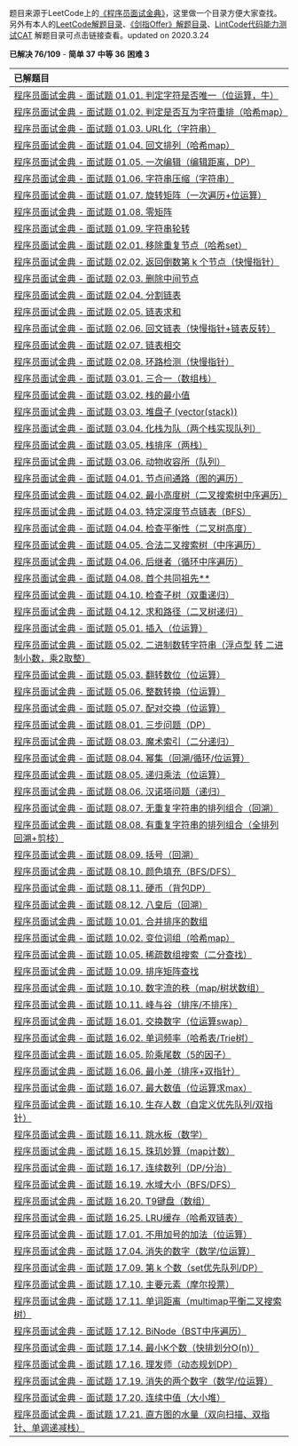 题目来源于LeetCode上的[《程序员面试金典》](https://leetcode-cn.com/problemset/lcci/)，这里做一个目录方便大家查找。另外有本人的[LeetCode解题目录](https://michael.blog.csdn.net/article/details/100577842)、[《剑指Offer》解题目录](https://blog.csdn.net/qq_21201267/article/details/104271963)、[LintCode代码能力测试CAT](https://blog.csdn.net/qq_21201267/article/details/104603021) 解题目录可点击链接查看。updated on 2020.3.24



**已解决 76/109** - **简单 37** **中等 36** **困难 3**



| 已解题目                                                     |
| :----------------------------------------------------------- |
| [程序员面试金典 - 面试题 01.01. 判定字符是否唯一（位运算，牛）](https://blog.csdn.net/qq_21201267/article/details/104307262) |
| [程序员面试金典 - 面试题 01.02. 判定是否互为字符重排（哈希map）](https://blog.csdn.net/qq_21201267/article/details/104493888) |
| [程序员面试金典 - 面试题 01.03. URL化（字符串）](https://blog.csdn.net/qq_21201267/article/details/104494124) |
| [程序员面试金典 - 面试题 01.04. 回文排列（哈希map）](https://michael.blog.csdn.net/article/details/104495260) |
| [程序员面试金典 - 面试题 01.05. 一次编辑（编辑距离，DP）](https://michael.blog.csdn.net/article/details/104312787) |
| [程序员面试金典 - 面试题 01.06. 字符串压缩（字符串）](https://michael.blog.csdn.net/article/details/104512427) |
| [程序员面试金典 - 面试题 01.07. 旋转矩阵（一次遍历+位运算）](https://blog.csdn.net/qq_21201267/article/details/104516295) |
| [程序员面试金典 - 面试题 01.08. 零矩阵](https://blog.csdn.net/qq_21201267/article/details/104518002) |
| [程序员面试金典 - 面试题 01.09. 字符串轮转](https://michael.blog.csdn.net/article/details/104532880) |
| [程序员面试金典 - 面试题 02.01. 移除重复节点（哈希set）](https://michael.blog.csdn.net/article/details/104533625) |
| [程序员面试金典 - 面试题 02.02. 返回倒数第 k 个节点（快慢指针）](https://michael.blog.csdn.net/article/details/104318179) |
| [程序员面试金典 - 面试题 02.03. 删除中间节点](https://michael.blog.csdn.net/article/details/104599837) |
| [程序员面试金典 - 面试题 02.04. 分割链表](https://michael.blog.csdn.net/article/details/104628519) |
| [程序员面试金典 - 面试题 02.05. 链表求和](https://blog.csdn.net/qq_21201267/article/details/104626273) |
| [程序员面试金典 - 面试题 02.06. 回文链表（快慢指针+链表反转）](https://blog.csdn.net/qq_21201267/article/details/104609526) |
| [程序员面试金典 - 面试题 02.07. 链表相交](https://michael.blog.csdn.net/article/details/100168364) |
| [程序员面试金典 - 面试题 02.08. 环路检测（快慢指针）](https://michael.blog.csdn.net/article/details/104610303) |
| [程序员面试金典 - 面试题 03.01. 三合一（数组栈）](https://michael.blog.csdn.net/article/details/104941804) |
| [程序员面试金典 - 面试题 03.02. 栈的最小值](https://blog.csdn.net/qq_21201267/article/details/100188954) |
| [程序员面试金典 - 面试题 03.03. 堆盘子 (vector(stack))](https://michael.blog.csdn.net/article/details/104966870) |
| [程序员面试金典 - 面试题 03.04. 化栈为队（两个栈实现队列）](https://blog.csdn.net/qq_21201267/article/details/100800928) |
| [程序员面试金典 - 面试题 03.05. 栈排序（两栈）](https://michael.blog.csdn.net/article/details/104973696) |
| [程序员面试金典 - 面试题 03.06. 动物收容所（队列）](https://michael.blog.csdn.net/article/details/104975334) |
| [程序员面试金典 - 面试题 04.01. 节点间通路（图的遍历）](https://michael.blog.csdn.net/article/details/104997925) |
| [程序员面试金典 - 面试题 04.02. 最小高度树（二叉搜索树中序遍历）](https://blog.csdn.net/qq_21201267/article/details/104669599) |
| [程序员面试金典 - 面试题 04.03. 特定深度节点链表（BFS）](https://michael.blog.csdn.net/article/details/105001378) |
| [程序员面试金典 - 面试题 04.04. 检查平衡性（二叉树高度）](https://michael.blog.csdn.net/article/details/105001539) |
| [程序员面试金典 - 面试题 04.05. 合法二叉搜索树（中序遍历）](https://michael.blog.csdn.net/article/details/105001871) |
| [程序员面试金典 - 面试题 04.06. 后继者（循环中序遍历）](https://michael.blog.csdn.net/article/details/105018899) |
| [程序员面试金典 - 面试题 04.08. 首个共同祖先**](https://michael.blog.csdn.net/article/details/100869188) |
| [程序员面试金典 - 面试题 04.10. 检查子树（双重递归）](https://michael.blog.csdn.net/article/details/105018505) |
| [程序员面试金典 - 面试题 04.12. 求和路径（二叉树递归）](https://michael.blog.csdn.net/article/details/105085793) |
| [程序员面试金典 - 面试题 05.01. 插入（位运算）](https://michael.blog.csdn.net/article/details/105132231) |
| [程序员面试金典 - 面试题 05.02. 二进制数转字符串（浮点型 转 二进制小数，乘2取整）](https://michael.blog.csdn.net/article/details/105050446) |
| [程序员面试金典 - 面试题 05.03. 翻转数位（位运算）](https://michael.blog.csdn.net/article/details/105130946) |
| [程序员面试金典 - 面试题 05.06. 整数转换（位运算）](https://michael.blog.csdn.net/article/details/105002871) |
| [程序员面试金典 - 面试题 05.07. 配对交换（位运算）](https://michael.blog.csdn.net/article/details/105085996) |
| [程序员面试金典 - 面试题 08.01. 三步问题（DP）](https://michael.blog.csdn.net/article/details/104272616) |
| [程序员面试金典 - 面试题 08.03. 魔术索引（二分递归）](https://michael.blog.csdn.net/article/details/105088851) |
| [程序员面试金典 - 面试题 08.04. 幂集（回溯/循环/位运算）](https://michael.blog.csdn.net/article/details/100148996) |
| [程序员面试金典 - 面试题 08.05. 递归乘法（位运算）](https://michael.blog.csdn.net/article/details/105228841) |
| [程序员面试金典 - 面试题 08.06. 汉诺塔问题（递归）](https://michael.blog.csdn.net/article/details/89074972) |
| [程序员面试金典 - 面试题 08.07. 无重复字符串的排列组合（回溯）](https://michael.blog.csdn.net/article/details/105132620) |
| [程序员面试金典 - 面试题 08.08. 有重复字符串的排列组合（全排列回溯+剪枝）](https://michael.blog.csdn.net/article/details/104407890) |
| [程序员面试金典 - 面试题 08.09. 括号（回溯）](https://michael.blog.csdn.net/article/details/101078481) |
| [程序员面试金典 - 面试题 08.10. 颜色填充（BFS/DFS）](https://michael.blog.csdn.net/article/details/105090603) |
| [程序员面试金典 - 面试题 08.11. 硬币（背包DP）](https://michael.blog.csdn.net/article/details/105162456) |
| [程序员面试金典 - 面试题 08.12. 八皇后（回溯）](https://michael.blog.csdn.net/article/details/104921660) |
| [程序员面试金典 - 面试题 10.01. 合并排序的数组](https://michael.blog.csdn.net/article/details/104625513) |
| [程序员面试金典 - 面试题 10.02. 变位词组（哈希map）](https://michael.blog.csdn.net/article/details/105231136) |
| [程序员面试金典 - 面试题 10.05. 稀疏数组搜索（二分查找）](https://michael.blog.csdn.net/article/details/105048978) |
| [程序员面试金典 - 面试题 10.09. 排序矩阵查找](https://blog.csdn.net/qq_21201267/article/details/102734391) |
| [程序员面试金典 - 面试题 10.10. 数字流的秩（map/树状数组）](https://michael.blog.csdn.net/article/details/105247859) |
| [程序员面试金典 - 面试题 10.11. 峰与谷（排序/不排序）](https://michael.blog.csdn.net/article/details/105246336) |
| [程序员面试金典 - 面试题 16.01. 交换数字（位运算swap）](https://blog.csdn.net/qq_21201267/article/details/104668795) |
| [程序员面试金典 - 面试题 16.02. 单词频率（哈希表/Trie树）](https://michael.blog.csdn.net/article/details/105165335) |
| [程序员面试金典 - 面试题 16.05. 阶乘尾数（5的因子）](https://michael.blog.csdn.net/article/details/105127249) |
| [程序员面试金典 - 面试题 16.06. 最小差（排序+双指针）](https://michael.blog.csdn.net/article/details/105140643) |
| [程序员面试金典 - 面试题 16.07. 最大数值（位运算求max）](https://michael.blog.csdn.net/article/details/105128485) |
| [程序员面试金典 - 面试题 16.10. 生存人数（自定义优先队列/双指针）](https://blog.csdn.net/qq_21201267/article/details/105173243) |
| [程序员面试金典 - 面试题 16.11. 跳水板（数学）](https://michael.blog.csdn.net/article/details/105112187) |
| [程序员面试金典 - 面试题 16.15. 珠玑妙算（map计数）](https://michael.blog.csdn.net/article/details/105094001) |
| [程序员面试金典 - 面试题 16.17. 连续数列（DP/分治）](https://michael.blog.csdn.net/article/details/105109744) |
| [程序员面试金典 - 面试题 16.19. 水域大小（BFS/DFS）](https://michael.blog.csdn.net/article/details/105183567) |
| [程序员面试金典 - 面试题 16.20. T9键盘（数组）](https://blog.csdn.net/qq_21201267/article/details/105194051) |
| [程序员面试金典 - 面试题 16.25. LRU缓存（哈希双链表）](https://blog.csdn.net/qq_21201267/article/details/100178189) |
| [程序员面试金典 - 面试题 17.01. 不用加号的加法（位运算）](https://michael.blog.csdn.net/article/details/104303944) |
| [程序员面试金典 - 面试题 17.04. 消失的数字（数学/位运算）](https://michael.blog.csdn.net/article/details/105091994) |
| [程序员面试金典 - 面试题 17.09. 第 k 个数（set优先队列/DP）](https://michael.blog.csdn.net/article/details/105265699) |
| [程序员面试金典 - 面试题 17.10. 主要元素（摩尔投票）](https://blog.csdn.net/qq_21201267/article/details/99249031) |
| [程序员面试金典 - 面试题 17.11. 单词距离（multimap平衡二叉搜索树）](https://blog.csdn.net/qq_21201267/article/details/104315448) |
| [程序员面试金典 - 面试题 17.12. BiNode（BST中序遍历）](https://michael.blog.csdn.net/article/details/105125122) |
| [程序员面试金典 - 面试题 17.14. 最小K个数（快排划分O(n)）](https://blog.csdn.net/qq_21201267/article/details/104647568) |
| [程序员面试金典 - 面试题 17.16. 理发师（动态规划DP）](https://michael.blog.csdn.net/article/details/104650778) |
| [程序员面试金典 - 面试题 17.19. 消失的两个数字（数学/位运算）](https://michael.blog.csdn.net/article/details/105136809) |
| [程序员面试金典 - 面试题 17.20. 连续中值（大小堆）](https://blog.csdn.net/qq_21201267/article/details/102865997) |
| [程序员面试金典 - 面试题 17.21. 直方图的水量（双向扫描、双指针、单调递减栈）](https://blog.csdn.net/qq_21201267/article/details/102847881) |

